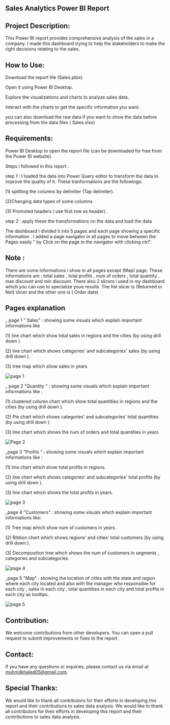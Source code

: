 Sales Analytics Power BI Report
-------------------------------------------------------------------------------------------------------------------------------------------
Project Description:
-------------------------------------------------------------------------------------------------------------------------------------
This Power BI report provides comprehensive analysis of the sales in a company.
I made this dashboard trying to help the stakeholders to make the right decisions relating to the sales.

How to Use:
------------------------------------------------------------------------------------------------------------------------------------
Download the report file (Sales.pbix).

Open it using Power BI Desktop.

Explore the visualizations and charts to analyze sales data.

Interact with the charts to get the specific information you want.

you can also download the raw data if you want to show the data before processing from the data files ( Sales.xlsx)

Requirements:
-----------------------------------------------------------------------------------------------------------------------
Power BI Desktop to open the report file (can be downloaded for free from the Power BI website).

Steps i followed in this report :

step 1 : I loaded the data into Power Query editor to transform the data to improve the quality of it. These tranformations are the followings:

(1) splitting the columns by delimiter (Tap delimiter).

(2)Changing data types of some columns.

(3) Promoted headers ( use first row as header).

step 2 : apply these the transformations on the data and load the data

The dashboard I divided it into 5 pages and each page showing a specific information .
I added a page navigator in all pages to move between the Pages easily " by Click on the page in the navigator with clicking ctrl".

Note :
---------------------------------------------------------------------------------------------------------------------------------------------------------------------------------------
There are some informations i show in all pages except (Map) page. These informations are : total sales , total profits , num of orders , total quantity , max discount and min discount.
There also 2 slicers i used in my dashboard which you can use to specialize youe results .The fist slicer is (Returned or Not) slicer and the other one is ( Order date)

Pages explanation
--------------------------------------------------------------------------------------------------------------------------------------------------------------------------------
_ page 1 " Sales" : showing some visuals which explain important informations like

(1) line chart which show total sales in regions and the cities (by using drill down ).

(2) line chart which shows categories' and subcategories' sales (by using drill down ).

(3) tree map which show sales in years

![page 1](https://github.com/user-attachments/assets/0d6ccccc-bd6b-4076-9387-283d39ab7a20)


_ page 2 "Quantity " : showing some visuals which explain important informations like :

(1) clustered column chart which show total quantities in regions and the cities (by using drill down ).

(2) Pie chart which shows categories' and subcategories' total quantities (by using drill down ).

(3) line chart which shows the num of orders and total quantities in years

![Page 2](https://github.com/user-attachments/assets/9036b1bb-3909-4b85-b5e0-5e144d32418e)


_page 3 "Profits " : showing some visuals which explain important informations like :

(1) line chart which show total profits in regions.

(2) line chart which shows categories' and subcategories' total profits (by using drill down ).

(3) line chart which shows the total profits in years.

![page 3](https://github.com/user-attachments/assets/f1bf4158-7255-4f60-b970-ac9250b27b72)


_page 4 "Customers" : showing some visuals which explain important informations like:

(1) Tree map which show num of customers in years .

(2) Ribbon chart which shows regions' and cities' total customers (by using drill down ).

(3) Decomposition tree which shows the num of customers in segments , categories and subcategories.

![page 4](https://github.com/user-attachments/assets/d2de2e38-6c0c-405a-88b0-577658e27d46)


_page 5 "Map" : showing the location of cities with the state and region where each city located and also with the manager who responsible for each city , sales in each city ,
total quantities in each city and total profits in each city as tooltips. 

![page 5](https://github.com/user-attachments/assets/a996a1e1-3dba-4042-b77a-a32917191f03)


Contribution:
------------------------------------------------------------------------------------------------------------------------------------------------------------------
We welcome contributions from other developers. You can open a pull request to submit improvements or fixes to the report.

Contact:
------------------------------------------------------------------------------------------------------------------------------------------------------------------
If you have any questions or inquiries, please contact us via email at muhmdkhaled05@gmail.com.

Special Thanks:
------------------------------------------------------------------------------------------------------------------------------------------------------------------
We would like to thank all contributors for their efforts in developing this report and their contributions to sales data analysis.
We would like to thank all contributors for their efforts in developing this report and their contributions to sales data analysis.

